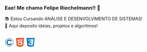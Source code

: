 ### Eae! Me chamo Felipe Riechelmann!! 👋

📚 Estou Cursando ANÁLISE E DESENVOLVIMENTO DE SISTEMAS!<br/>
💾 Aqui deposito ideias, projetos e algoritmos!<br/>

</div>
<div style="display: inline_block"><br>
  <img align="center" height="30" width="30" src="https://raw.githubusercontent.com/devicons/devicon/1119b9f84c0290e0f0b38982099a2bd027a48bf1/icons/c/c-line.svg">
  <img align="center" height="30" width="30" src="https://raw.githubusercontent.com/devicons/devicon/1119b9f84c0290e0f0b38982099a2bd027a48bf1/icons/html5/html5-original.svg">
  <img align="center" height="30" width="30" src="https://raw.githubusercontent.com/devicons/devicon/1119b9f84c0290e0f0b38982099a2bd027a48bf1/icons/css3/css3-original.svg">
  
</div>
